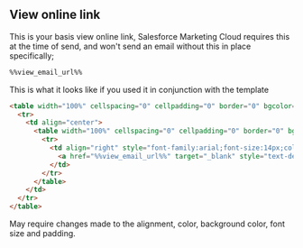 ## View online link

This is your basis view online link, Salesforce Marketing Cloud requires this at the time of send, and won't send an email without this in place specifically;

```html
%%view_email_url%%
```

This is what it looks like if you used it in conjunction with the template
```html
<table width="100%" cellspacing="0" cellpadding="0" border="0" bgcolor="#ffffff">
  <tr>
    <td align="center">
      <table width="100%" cellspacing="0" cellpadding="0" border="0" bgcolor="#222222">
        <tr>
          <td align="right" style="font-family:arial;font-size:14px;color:#ffffff;padding:20px 30px 10px 30px;" class="textcenter">
            <a href="%%view_email_url%%" target="_blank" style="text-decoration:underline;color:#ffffff;">view online</a>
          </td>
        </tr>
      </table>
    </td>
  </tr>
</table>
 ```
 
 May require changes made to the alignment, color, background color, font size and padding.
